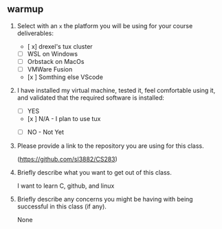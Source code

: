 ## warmup

1. Select with an `x` the platform you will be using for your course deliverables:

    - [ x] drexel's tux cluster
    - [ ] WSL on Windows
    - [ ] Orbstack on MacOs
    - [ ] VMWare Fusion
    - [x ] Somthing else VScode

2. I have installed my virtual machine, tested it, feel comfortable using it, and validated that the required software is installed:

    - [ ] YES
    - [x ] N/A - I plan to use tux
    - [ ] NO - Not Yet


3. Please provide a link to the repository you are using for this class.
   
   (https://github.com/sl3882/CS283)

4. Briefly describe what you want to get out of this class.
    
     I want to learn C, github, and linux

5. Briefly describe any concerns you might be having with being successful in this class (if any).
   
    None